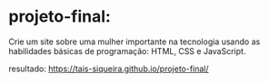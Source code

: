 # projeto-final:

Crie um site sobre uma mulher importante na tecnologia usando as habilidades básicas de programação: HTML, CSS e JavaScript.


resultado: https://tais-siqueira.github.io/projeto-final/
